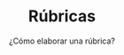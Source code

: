 ---
title: Rúbricas
subtitle: ¿Cómo elaborar una rúbrica?
summary: "¿Cómo elaborar una rúbrica?"
tags:
- evaluación
categories:
weight: 90

image:
  preview_only: true

_build:  
  render: never

# Optional external URL for project (replaces project detail page).
external_link: "https://fisiquimicamente.com/recursos-fisica-quimica/formacion-profesorado/master/aprendizaje/rubricas"
---